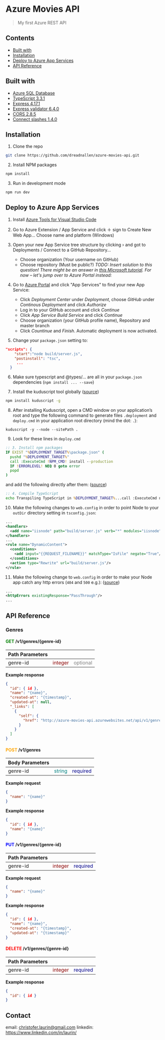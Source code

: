 # Azure Movies API

> My first Azure REST API

## Contents

- [Built with](#built-with)
- [Installation](#installation)
- [Deploy to Azure App Services](#deploy-to-azure-app-services)
- [API Reference](#api-reference)

## Built with

- [Azure SQL Database](https://azure.microsoft.com/services/sql-database/)
- [TypeScript 3.3.1](https://github.com/microsoft/TypeScript)
- [Express 4.17.1](https://github.com/expressjs/express)
- [Express validator 6.4.0](https://github.com/express-validator/express-validator)
- [CORS 2.8.5](https://github.com/expressjs/cors)
- [Connect slashes 1.4.0](https://github.com/avinoamr/connect-slashes)

## Installation

1. Clone the repo

```sh
git clone https://github.com/dreadnallen/azure-movies-api.git
```

2. Install NPM packages

```sh
npm install
```

3. Run in development mode

```sh
npm run dev
```

## Deploy to Azure App Services

1. Install [Azure Tools for Visual Studio Code](https://marketplace.visualstudio.com/items?itemName=ms-vscode.vscode-node-azure-pack)

2. Go to Azure Extension / App Service and click &#xFF0B; sign to Create New Web App... Choose name and platform (Windows)

3. Open your new App Service tree structure by clicking &rsaquo; and got to Deployments / Connect to a GitHub Repository...

   - Choose organization (Your username on GitHub)
   - Choose repository (Must be public?)
     _TODO: Insert solution to this question! There might be an answer in [this Microsoft tutorial](https://docs.microsoft.com/sv-se/azure/javascript/tutorial-vscode-azure-app-service-node-01?tabs=bash). For now &ndash; let's jump over to Azure Portal instead:_

4. Go to [Azure Portal](https://portal.azure.com/) and click "App Services" to find your new App Service:

   - Click _Deployment Center_ under _Deployment_, choose _GitHub_ under _Continous Deployment_ and click _Authorize_
   - Log in to your GitHub account and click _Continue_
   - Click _App Service Build Service_ and click _Continue_
   - Choose organization (your GitHub profile name), Repository and master branch
   - Click _Countinue_ and _Finish_. Automatic deployment is now activated.

5. Change your `package.json` setting to:

```json
"scripts": {
    "start":"node build/server.js",
    "postinstall": "tsc",
     ...
  }
```

6. Make sure typescript and @types/... are all in your `package.json` dependencies (`npm install ... --save`)

7. Install the kuduscript tool globally ([source](http://codereform.com/blog/post/nodejs-azure-web-app-continuous-delivery-via-github-and-some-kudu-magic/))

```sh
npm install kuduscript -g
```

8. After installing Kuduscript, open a CMD window on your application’s root and type the following command to generate files `.deployment` and `deploy.cmd` in your application root directory (mind the dot: `.`):

```
kuduscript -y --node --sitePath .
```

9. Look for these lines in `deploy.cmd`

```cmd
:: 3. Install npm packages
IF EXIST "%DEPLOYMENT_TARGET%\package.json" (
  pushd "%DEPLOYMENT_TARGET%"
  call :ExecuteCmd !NPM_CMD! install --production
  IF !ERRORLEVEL! NEQ 0 goto error
  popd
)
```

and add the following directly after them: ([source](http://codefoster.com/tscazure/))

```cmd
:: 4. Compile TypeScript
echo Transpiling TypeScript in %DEPLOYMENT_TARGET%...call :ExecuteCmd node %DEPLOYMENT_TARGET%\node_modules\typescript\bin\tsc -p "%DEPLOYMENT_TARGET%"
```

10. Make the following changes to `web.config` in order to point Node to your `outDir` directory setting in `tsconfig.json`:

```xml
...
<handlers>
  <add name="iisnode" path="build/server.js" verb="*" modules="iisnode"/>
</handlers>
...
<rule name="DynamicContent">
  <conditions>
    <add input="{{REQUEST_FILENAME}}" matchType="IsFile" negate="True"/>
  </conditions>
  <action type="Rewrite" url="build/server.js"/>
</rule>
```

11. Make the following change to `web.config` in order to make your Node app catch any http errors (`404` and `500` e.g.): ([source](https://stackoverflow.com/questions/19555187/node-js-on-azure-websites-404-error))

```xml
...
<httpErrors existingResponse="PassThrough"/>
...
```

## API Reference

### Genres

#### <font color="green">GET</font> /v1/genres/{genre-id}

| Path Parameters |                                      |                                    |
| --------------- | ------------------------------------ | ---------------------------------- |
| genre-id        | <font color="darkred">integer</font> | <font color="grey">optional</font> |

**Example response**

```json
{
  "id": { id },
  "name": "{name}",
  "created-at": "{timestamp}",
  "updated-at": null,
  "_links": [
    {
      "self": {
        "href": "http://azure-movies-api.azurewebsites.net/api/v1/genres/{id}"
      }
    }
  ]
}
```

#### <font color="orange">POST</font> /v1/genres

| Body Parameters |                                  |                                        |
| --------------- | -------------------------------- | -------------------------------------- |
| genre-id        | <font color="teal">string</font> | <font color="darkblue">required</font> |

**Example request**

```json
{
  "name": "{name}"
}
```

**Example response**

```json
{
  "id": { id },
  "name": "{name}"
}
```

#### <font color="blue">PUT</font> /v1/genres/{genre-id}

| Path Parameters |                                      |                                        |
| --------------- | ------------------------------------ | -------------------------------------- |
| genre-id        | <font color="darkred">integer</font> | <font color="darkblue">required</font> |

**Example request**

```json
{
  "name": "{name}"
}
```

**Example response**

```json
{
  "id": { id },
  "name": "{name}",
  "created-at": "{timestamp}",
  "updated-at": "{timestamp}"
}
```

#### <font color="red">DELETE</font> /v1/genres/{genre-id}

| Path Parameters |                                      |                                        |
| --------------- | ------------------------------------ | -------------------------------------- |
| genre-id        | <font color="darkred">integer</font> | <font color="darkblue">required</font> |

**Example response**

```json
{
  "id": { id }
}
```

## Contact

email: <christofer.laurin@gmail.com>
linkedin: <https://www.linkedin.com/in/laurin/>
